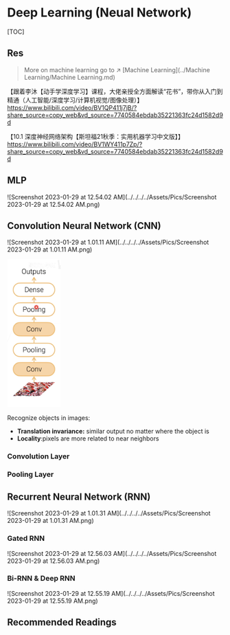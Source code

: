 # Deep Learning (Neual Network)

[TOC]



## Res

>  More on machine learning go to ↗️ [Machine Learning](../Machine Learning/Machine Learning.md) 



【跟着李沐【动手学深度学习】课程，大佬亲授全方面解读“花书”，带你从入门到精通（人工智能/深度学习/计算机视觉/图像处理）】 https://www.bilibili.com/video/BV1QP411j7jB/?share_source=copy_web&vd_source=7740584ebdab35221363fc24d1582d9d



【10.1 深度神经网络架构【斯坦福21秋季：实用机器学习中文版】】 https://www.bilibili.com/video/BV1WY411p7Zp/?share_source=copy_web&vd_source=7740584ebdab35221363fc24d1582d9d



## MLP

![Screenshot 2023-01-29 at 12.54.02 AM](../../../../Assets/Pics/Screenshot 2023-01-29 at 12.54.02 AM.png)



## Convolution Neural Network (CNN)

![Screenshot 2023-01-29 at 1.01.11 AM](../../../../Assets/Pics/Screenshot 2023-01-29 at 1.01.11 AM.png)

<img src="../../../../Assets/Pics/Screenshot 2023-01-29 at 1.04.42 AM.png" alt="Screenshot 2023-01-29 at 1.04.42 AM" style="zoom:40%;" />



Recognize objects in images:

- **Translation invariance:** similar output no matter where the object is
- **Locality**:pixels are more related to near neighbors





### Convolution Layer



### Pooling Layer





## Recurrent Neural Network (RNN)

![Screenshot 2023-01-29 at 1.01.31 AM](../../../../Assets/Pics/Screenshot 2023-01-29 at 1.01.31 AM.png)



### Gated RNN

![Screenshot 2023-01-29 at 12.56.03 AM](../../../../Assets/Pics/Screenshot 2023-01-29 at 12.56.03 AM.png)



### Bi-RNN & Deep RNN

![Screenshot 2023-01-29 at 12.55.19 AM](../../../../Assets/Pics/Screenshot 2023-01-29 at 12.55.19 AM.png)







## Recommended Readings

[Deep Learning vs. Machine Learning]: https://dzone.com/articles/deep-learning-vs-machine-learning-the-hottest-topi